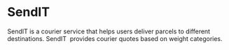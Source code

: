 # SendIT
SendIT is a courier service that helps users deliver parcels to different destinations. SendIT  provides courier quotes based on weight categories. 

